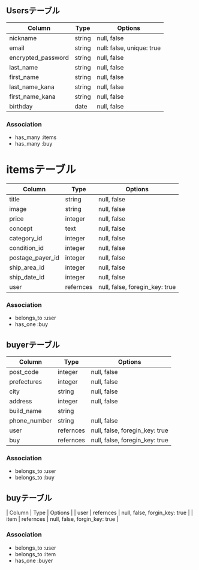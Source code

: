 ## Usersテーブル

| Column             | Type   | Options                   |
| ------------------ | ------ | ------------------------- |
| nickname           | string | null, false               |
| email              | string | null: false, unique: true |
| encrypted_password | string | null, false               |
| last_name          | string | null, false               |
| first_name         | string | null, false               |
| last_name_kana     | string | null, false               |
| first_name_kana    | string | null, false               |
| birthday           | date   | null, false               |

### Association

- has_many :items
- has_many :buy

# itemsテーブル

| Column             | Type      | Options                        |
| ------------------ | --------- | ------------------------------ |
| title              | string    | null, false                    |
| image              | string    | null, false                    |
| price              | integer   | null, false                    |
| concept            | text      | null, false                    |
| category_id        | integer   | null, false                    |
| condition_id       | integer   | null, false                    |
| postage_payer_id   | integer   | null, false                    |
| ship_area_id       | integer   | null, false                    |
| ship_date_id       | integer   | null, false                    |
| user               | refernces | null, false, foregin_key: true |

### Association

- belongs_to :user
- has_one    :buy

## buyerテーブル

| Column             | Type      | Options                        |
| ------------------ | --------- | ------------------------------ |
| post_code          | integer   | null, false                    |
| prefectures        | integer   | null, false                    |
| city               | string    | null, false                    |
| address            | integer   | null, false                    |
| build_name         | string    |                                |
| phone_number       | string    | null, false                    |
| user               | refernces | null, false, foregin_key: true |
| buy                | refernces | null, false, foregin_key: true |

### Association

- belongs_to :user
- belongs_to :buy

## buyテーブル

| Column            | Type       | Options                        |
| user              | refernces  | null, false, forgin_key: true  |
| item              | refernces  | null, false, forgin_key: true  |

### Association

- belongs_to :user
- belongs_to :item
- has_one    :buyer